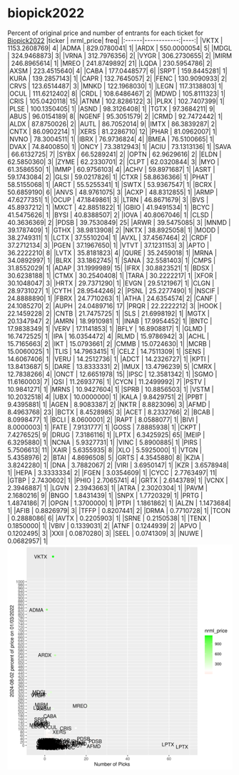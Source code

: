 # biopick2022
Percent of original price and number of entrants for each ticket for [Biopick2022](https://twitter.com/hashtag/Biopick2022)
|ticker |   nrml_price| freq|
|:------|------------:|----:|
|VKTX   | 1153.2608769|    4|
|ADMA   |  829.0780041|    1|
|ARDX   |  550.0000054|    5|
|MDGL   |  324.9468873|    3|
|VRNA   |  312.7976356|    2|
|VYGR   |  306.2730655|    2|
|MIRM   |  246.8965614|    1|
|MREO   |  241.8749892|   21|
|LQDA   |  230.5954786|    2|
|AXSM   |  223.4515640|    4|
|CABA   |  177.0448577|    6|
|SRPT   |  159.8445281|    1|
|KURA   |  139.2857143|    1|
|CAPR   |  132.7645057|    2|
|FENC   |  130.9090933|    2|
|CRVS   |  123.6514487|    3|
|MNKD   |  122.1968030|    1|
|LEGN   |  117.3138803|    1|
|OCUL   |  111.6212402|    8|
|CRDL   |  108.6486467|    2|
|MDWD   |  105.8111323|    1|
|CRIS   |  105.0420118|   15|
|ATNM   |  102.8286122|    3|
|PLRX   |  102.7407399|    1|
|PLSE   |  100.1350405|    1|
|ASND   |   98.3126408|    1|
|TGTX   |   97.3684211|    9|
|ABUS   |   96.0154189|    8|
|NGENF  |   95.3051579|    2|
|CRMD   |   92.7472442|    1|
|ALDX   |   87.8750026|    2|
|AUTL   |   86.7052014|    9|
|IMTX   |   86.3839287|    2|
|CNTX   |   86.0902214|    1|
|XERS   |   81.2286710|   12|
|PHAR   |   81.0962007|    1|
|NVNO   |   78.3004511|    1|
|IBRX   |   76.9736824|    4|
|BMEA   |   76.5100665|    1|
|DVAX   |   74.8400850|    1|
|ONCY   |   73.3812943|    1|
|ACIU   |   73.1313136|    1|
|SAVA   |   66.6132725|    7|
|SYBX   |   66.5289241|    2|
|OPTN   |   62.9629616|    2|
|ELDN   |   62.5850360|    3|
|ZYME   |   62.2330701|    2|
|CLPT   |   62.0320844|    3|
|MYO    |   61.3586550|    1|
|IMMP   |   60.9756103|    4|
|ACHV   |   59.8971687|    1|
|ASRT   |   59.1743084|    2|
|GLSI   |   59.0217826|    1|
|CTXR   |   58.8636366|    1|
|PHAT   |   58.5155068|    1|
|ARCT   |   55.5255341|    1|
|SWTX   |   53.9367547|    1|
|BCRX   |   50.6859190|    6|
|ANVS   |   48.9761075|    3|
|ACXP   |   48.8312855|    1|
|ARMP   |   47.6277351|    1|
|OCUP   |   47.1849861|    3|
|LTRN   |   46.8671679|    3|
|BVS    |   45.8937212|    1|
|MXCT   |   42.8851822|    1|
|GBIO   |   41.9491534|    1|
|BCYC   |   41.5475626|    1|
|BYSI   |   40.8388507|    2|
|IOVA   |   40.8067046|    1|
|CLSD   |   40.3636369|    2|
|PDSB   |   39.7530849|   25|
|ARWR   |   39.5475085|    3|
|MNMD   |   39.1787409|    1|
|GTHX   |   38.9813908|    2|
|NKTX   |   38.8925058|    1|
|MODD   |   38.2749311|    1|
|LCTX   |   37.5510204|    1|
|AVXL   |   37.4567464|    2|
|CRDF   |   37.2712134|    3|
|PGEN   |   37.1967650|    1|
|VTVT   |   37.1231153|    3|
|APTO   |   36.2222210|    8|
|LVTX   |   35.8181823|    4|
|QURE   |   35.2459018|    1|
|MRNA   |   34.0892997|    1|
|BLRX   |   33.1862745|    1|
|SANA   |   32.5581403|    1|
|CMPS   |   31.8552029|    1|
|ADAP   |   31.1999989|   15|
|IFRX   |   30.8823521|    1|
|BDSX   |   30.6238188|    1|
|CTMX   |   30.2540408|    1|
|TARA   |   30.2222217|    1|
|XFOR   |   30.1048047|    3|
|HRTX   |   29.7371290|    1|
|EVGN   |   29.5121967|    1|
|CLGN   |   28.9731027|    1|
|CYTH   |   28.9544246|    2|
|PSNL   |   25.2277490|    1|
|NSCIF  |   24.8888890|    1|
|FBRX   |   24.7710263|    1|
|ATHA   |   24.6354574|    2|
|CANF   |   24.1085270|    2|
|AUPH   |   24.0489716|   17|
|PRQR   |   22.2222212|    3|
|HOOK   |   22.1459228|    2|
|CNTB   |   21.7475725|    1|
|SLS    |   21.6998192|    1|
|MGTX   |   20.1347947|    2|
|AMRN   |   18.9910981|    1|
|INAB   |   17.9954452|    1|
|BNTC   |   17.9838349|    1|
|VERV   |   17.1141853|    1|
|BFLY   |   16.8908817|    1|
|GLMD   |   16.7472525|    1|
|IPA    |   16.0354472|    4|
|RLMD   |   15.9786942|    3|
|ACHL   |   15.7165663|    2|
|IKT    |   15.0793661|    2|
|CMMB   |   15.0724630|    1|
|MCRB   |   15.0060025|    1|
|TLIS   |   14.7963415|    1|
|CELZ   |   14.7511309|    1|
|SENS   |   14.6067406|    1|
|VERU   |   14.2512736|    1|
|ADCT   |   14.2326727|    1|
|KPTI   |   13.8413687|    5|
|DARE   |   13.8333331|    2|
|IMUX   |   13.4796239|    5|
|CMRX   |   12.7838266|    4|
|ONCT   |   12.6651978|   15|
|IPSC   |   12.3581342|    1|
|SGMO   |   11.6160003|    7|
|QSI    |   11.2693776|    1|
|CYCN   |   11.2499992|    7|
|PSTV   |   10.9841271|    1|
|MRNS   |   10.9427604|    1|
|SPRB   |   10.8856503|    1|
|VSTM   |   10.2032518|    4|
|UBX    |   10.0000000|    1|
|KALA   |    9.8429751|    2|
|PPBT   |    9.4395881|    1|
|AGEN   |    8.9083387|    2|
|NKTR   |    8.8823096|    3|
|AFMD   |    8.4963768|   23|
|BCTX   |    8.4528985|    3|
|ACET   |    8.2332766|    2|
|BCAB   |    8.0998477|    1|
|BCLI   |    8.0600001|    2|
|RAPT   |    8.0588077|    1|
|BIVI   |    8.0000003|    1|
|FATE   |    7.9131777|    1|
|GOSS   |    7.8885938|    1|
|CKPT   |    7.4276525|    9|
|DRUG   |    7.3186116|    1|
|LPTX   |    6.3425925|   65|
|MEIP   |    6.3295880|    1|
|NCNA   |    5.9327731|    1|
|VINC   |    5.8900885|    1|
|PIRS   |    5.7506613|   11|
|XAIR   |    5.6355935|    8|
|XLO    |    5.5925000|    1|
|VTGN   |    5.4358976|    2|
|BTAI   |    4.8696508|    5|
|GRTS   |    4.3545880|    8|
|KZIA   |    3.8242280|    1|
|DNA    |    3.7882067|    2|
|VIRI   |    3.6950147|    1|
|KZR    |    3.6578948|    1|
|HEPA   |    3.3333334|    2|
|FGEN   |    3.0354609|    1|
|CYCC   |    2.7763497|   11|
|GTBP   |    2.7430602|    1|
|PHIO   |    2.7065741|    4|
|GRTX   |    2.6143789|    1|
|VCNX   |    2.3946887|    1|
|LGVN   |    2.3943663|    1|
|ATRA   |    2.3020304|    1|
|PAVM   |    2.1680216|    9|
|BNGO   |    1.8431439|    1|
|SNPX   |    1.7720329|    1|
|PRTG   |    1.4874186|    7|
|OPGN   |    1.3700000|    1|
|PTPI   |    1.1861862|    1|
|ALZN   |    1.1473684|    1|
|AFIB   |    0.8826979|    3|
|TFFP   |    0.8207441|    2|
|DRMA   |    0.7710728|    1|
|TCON   |    0.2888086|    6|
|AVTX   |    0.2205903|    1|
|SRNE   |    0.2150538|    1|
|TENX   |    0.1850000|    1|
|VBIV   |    0.1339031|    2|
|ATNF   |    0.1244939|    2|
|APVO   |    0.1202495|    3|
|XXII   |    0.0870280|    3|
|SEEL   |    0.0741309|    3|
|NUWE   |    0.0682957|    1|
![retvspicks](biopicks.png?raw=true)
